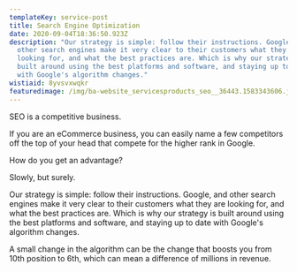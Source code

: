 ```yaml
---
templateKey: service-post
title: Search Engine Optimization
date: 2020-09-04T18:36:50.923Z
description: "Our strategy is simple: follow their instructions. Google, and
  other search engines make it very clear to their customers what they are
  looking for, and what the best practices are. Which is why our strategy is
  built around using the best platforms and software, and staying up to date
  with Google's algorithm changes."
wistiaid: 8yvsvxwqkr
featuredimage: /img/ba-website_servicesproducts_seo__36443.1583343606.jpg
---
```

SEO is a competitive business.

If you are an eCommerce business, you can easily name a few competitors off the top of your head that compete for the higher rank in Google.

How do you get an advantage?

Slowly, but surely.

Our strategy is simple: follow their instructions. Google, and other search engines make it very clear to their customers what they are looking for, and what the best practices are. Which is why our strategy is built around using the best platforms and software, and staying up to date with Google's algorithm changes.

A small change in the algorithm can be the change that boosts you from 10th position to 6th, which can mean a difference of millions in revenue.